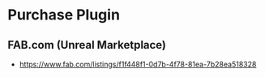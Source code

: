 # Purchase Plugin

## FAB.com (Unreal Marketplace)
- https://www.fab.com/listings/f1f448f1-0d7b-4f78-81ea-7b28ea518328